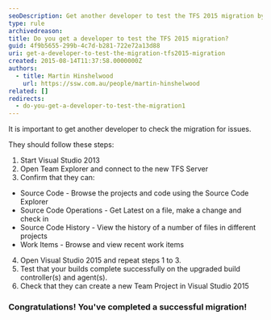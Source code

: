 ```yaml
---
seoDescription: Get another developer to test the TFS 2015 migration by following a series of steps to confirm code browsing, updates, and builds.
type: rule
archivedreason:
title: Do you get a developer to test the TFS 2015 migration?
guid: 4f9b5655-299b-4c7d-b281-722e72a13d88
uri: get-a-developer-to-test-the-migration-tfs2015-migration
created: 2015-08-14T11:37:58.0000000Z
authors:
  - title: Martin Hinshelwood
    url: https://ssw.com.au/people/martin-hinshelwood
related: []
redirects:
  - do-you-get-a-developer-to-test-the-migration1
---
```


It is important to get another developer to check the migration for issues.

<!--endintro-->

They should follow these steps:

1. Start Visual Studio 2013
2. Open Team Explorer and connect to the new TFS Server
3. Confirm that they can:

- Source Code - Browse the projects and code using the Source Code Explorer
- Source Code Operations - Get Latest on a file, make a change and check in
- Source Code History - View the history of a number of files in different projects
- Work Items - Browse and view recent work items

4. Open Visual Studio 2015 and repeat steps 1 to 3.
5. Test that your builds complete successfully on the upgraded build controller(s) and agent(s).
6. Check that they can create a new Team Project in Visual Studio 2015

### Congratulations! You've completed a successful migration!

